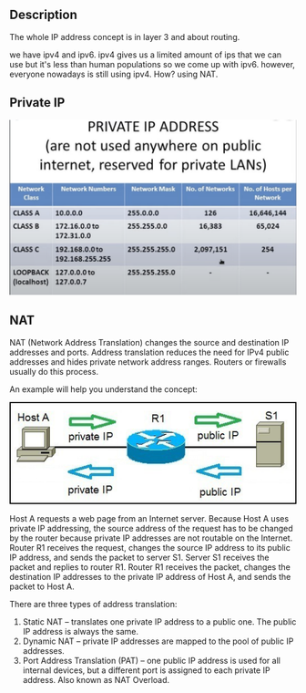 ## Description
The whole IP address concept is in layer 3 and about routing.

we have ipv4 and ipv6. ipv4 gives us a limited amount of ips that we can use but it's less than human populations so we come up with ipv6. however, everyone nowadays is still using ipv4. How? using NAT.

## Private IP

![93fbf8a105550b9844753ed8717a4420.png](../../_resources/93fbf8a105550b9844753ed8717a4420.png)

## NAT

NAT (Network Address Translation) changes the source and destination IP addresses and ports. Address translation reduces the need for IPv4 public addresses and hides private network address ranges. Routers or firewalls usually do this process.

An example will help you understand the concept:

![2f587588a9a03573793fe207ec2fc910.png](../../_resources/2f587588a9a03573793fe207ec2fc910.png)

Host A requests a web page from an Internet server. Because Host A uses private IP addressing, the source address of the request has to be changed by the router because private IP addresses are not routable on the Internet. Router R1 receives the request, changes the source IP address to its public IP address, and sends the packet to server S1. Server S1 receives the packet and replies to router R1. Router R1 receives the packet, changes the destination IP addresses to the private IP address of Host A, and sends the packet to Host A.

There are three types of address translation:

1.  Static NAT – translates one private IP address to a public one. The public IP address is always the same.
2.  Dynamic NAT – private IP addresses are mapped to the pool of public IP addresses.
3.  Port Address Translation (PAT) – one public IP address is used for all internal devices, but a different port is assigned to each private IP address. Also known as NAT Overload.